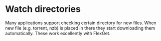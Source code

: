 # Watch directories

Many applications support checking certain directory for new files. When new file (e.g. torrent, nzb) is placed in there they start downloading them automatically. These work excellently with FlexGet.
